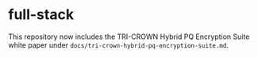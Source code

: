 # full-stack

This repository now includes the TRI-CROWN Hybrid PQ Encryption Suite white paper under `docs/tri-crown-hybrid-pq-encryption-suite.md`.

